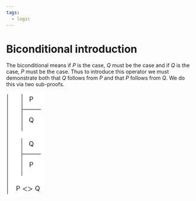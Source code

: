 ```yaml
---
tags:
  - logic
---
```


# Biconditional introduction

The biconditional means if $P$ is the case, $Q$ must be the case and if $Q$ is
the case, $P$ must be the case. Thus to introduce this operator we must
demonstrate both that $Q$ follows from $P$ and that $P$ follows from $Q$. We do
this via two sub-proofs.

![](/img/bi-intro.png)
